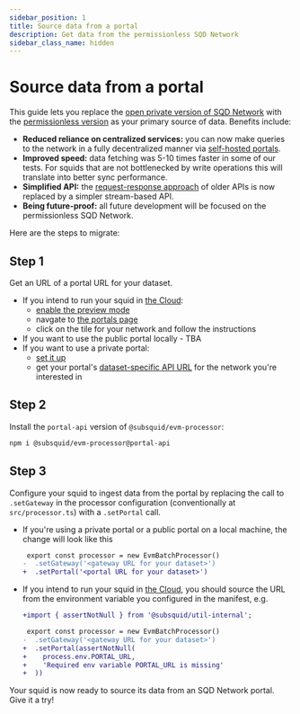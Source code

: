 ```yaml
---
sidebar_position: 1
title: Source data from a portal
description: Get data from the permissionless SQD Network  
sidebar_class_name: hidden
---
```


# Source data from a portal

This guide lets you replace the [open private version of SQD Network](/subsquid-network/overview/#open-private-network) with the [permissionless version](/subsquid-network/overview/#permissionless-public-network) as your primary source of data. Benefits include:

 - **Reduced reliance on centralized services:** you can now make queries to the network in a fully decentralized manner via [self-hosted portals](/subsquid-network/participate/portal).
 - **Improved speed:** data fetching was 5-10 times faster in some of our tests. For squids that are not bottlenecked by write operations this will translate into better sync performance.
 - **Simplified API:** the [request-response approach](/subsquid-network/reference/evm-api) of older APIs is now replaced by a simpler stream-based API.
 - **Being future-proof:** all future development will be focused on the permissionless SQD Network.

Here are the steps to migrate:

## Step 1

Get an URL of a portal URL for your dataset.

 - If you intend to run your squid in [the Cloud](/cloud):
   * [enable the preview mode](https://app.subsquid.io/preview)
   * navgate to [the portals page](https://app.subsquid.io/portal)
   * click on the tile for your network and follow the instructions
 - If you want to use the public portal locally - TBA
 - If you want to use a private portal:
   * [set it up](/subsquid-network/participate/portal)
   * get your portal's [dataset-specific API URL](/subsquid-network/participate/portal/#using-your-portal) for the network you're interested in

## Step 2

Install the `portal-api` version of `@subsquid/evm-processor`:
```bash
npm i @subsquid/evm-processor@portal-api
```

## Step 3

Configure your squid to ingest data from the portal by replacing the call to `.setGateway` in the processor configuration (conventionally at `src/processor.ts`) with a `.setPortal` call.
 - If you're using a private portal or a public portal on a local machine, the change will look like this
   ```diff
    export const processor = new EvmBatchProcessor()
   -  .setGateway('<gateway URL for your dataset>')
   +  .setPortal('<portal URL for your dataset>')
   ```
 - If you intend to run your squid in [the Cloud](/cloud), you should source the URL from the environment variable you configured in the manifest, e.g.
   ```diff
   +import { assertNotNull } from '@subsquid/util-internal';

    export const processor = new EvmBatchProcessor()
   -  .setGateway('<gateway URL for your dataset>')
   +  .setPortal(assertNotNull(
   +    process.env.PORTAL_URL, 
   +    'Required env variable PORTAL_URL is missing'
   +  ))
   ```

Your squid is now ready to source its data from an SQD Network portal. Give it a try!
